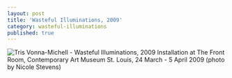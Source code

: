 ```yaml
---
layout: post
title: 'Wasteful Illuminations, 2009'
category: wasteful-illuminations
published: true
---
```


![Tris Vonna-Michell - Wasteful Illuminations, 2009]({{site.baseurl}}/assets/img/0212-wasteful-illuminations-distracted-listening-2009.jpg)
Installation at The Front Room, Contemporary Art Museum St. Louis, 24 March - 5 April 2009 (photo by Nicole Stevens)
